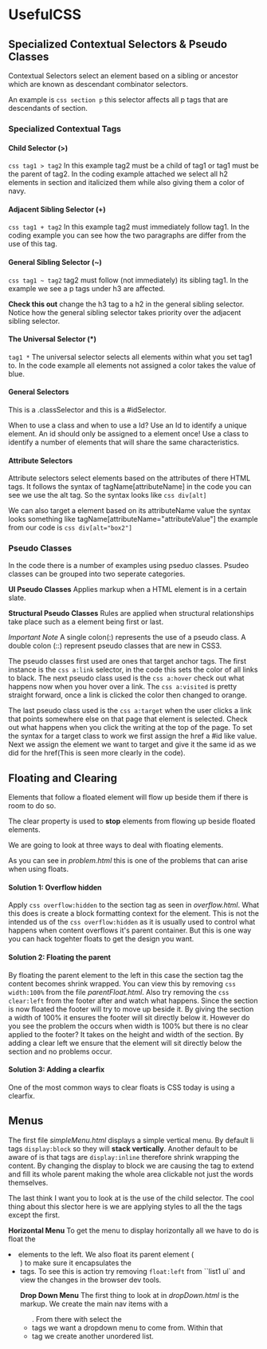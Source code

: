 # UsefulCSS

## Specialized Contextual Selectors & Pseudo Classes

Contextual Selectors select an element based on a sibling or ancestor which are known as descendant combinator selectors.

An example is `css section p` this selector affects all p tags that are descendants of section.

### Specialized Contextual Tags

#### Child Selector (>)

`css tag1 > tag2` In this example tag2 must be a child of tag1 or tag1 must be the parent of tag2. In the coding example attached we select all h2 elements in section and italicized them while also giving them a color of navy.

#### Adjacent Sibling Selector (+)

`css tag1 + tag2` In this example tag2 must immediately follow tag1. In the coding example you can see how the two paragraphs are differ from the use of this tag.

#### General Sibling Selector (~)

`css tag1 ~ tag2` tag2 must follow (not immediately) its sibling tag1. In the example we see a p tags under h3 are affected.

**Check this out** change the h3 tag to a h2 in the general sibling selector. Notice how the general sibling selector takes priority over the adjacent sibling selector.

#### The Universal Selector (\*)

`tag1 *` The universal selector selects all elements within what you set tag1 to. In the code example all elements not assigned a color takes the value of blue.

#### General Selectors

This is a .classSelector and this is a #idSelector.

When to use a class and when to use a Id?
Use an Id to identify a unique element. An id should only be assigned to a element once! Use a class to identify a number of elements that will share the same characteristics.

#### Attribute Selectors

Attribute selectors select elements based on the attributes of there HTML tags. It follows the syntax of tagName[attributeName] in the code you can see we use the alt tag. So the syntax looks like `css div[alt]`

We can also target a element based on its attributeName value the syntax looks something like tagName[attributeName="attributeValue"] the example from our code is `css div[alt="box2"]`

### Pseudo Classes

In the code there is a number of examples using pseduo classes. Psudeo classes can be grouped into two seperate categories.

**UI Pseudo Classes** Applies markup when a HTML element is in a certain slate.

**Structural Pseudo Classes** Rules are applied when structural relationships take place such as a element being first or last.

_Important Note_ A single colon(:) represents the use of a pseudo class. A double colon (::) represent pseudo classes that are new in CSS3.

The pseudo classes first used are ones that target anchor tags. The first instance is the `css a:link` selector, in the code this sets the color of all links to black. The next pseudo class used is the `css a:hover` check out what happens now when you hover over a link. The `css a:visited` is pretty straight forward, once a link is clicked the color then changed to orange.

The last pseudo class used is the `css a:target` when the user clicks a link that points somewhere else on that page that element is selected. Check out what happens when you click the writing at the top of the page. To set the syntax for a target class to work we first assign the href a #id like value. Next we assign the element we want to target and give it the same id as we did for the href(This is seen more clearly in the code).

## Floating and Clearing

Elements that follow a floated element will flow up beside them if there is room to do so.

The clear property is used to **stop** elements from flowing up beside floated elements.

We are going to look at three ways to deal with floating elements.

As you can see in _problem.html_ this is one of the problems that can arise when using floats.

#### Solution 1: Overflow hidden

Apply `css overflow:hidden` to the section tag as seen in _overflow.html_. What this does is create a block formatting context for the element. This is not the intended us of the `css overflow:hidden` as it is usually used to control what happens when content overflows it's parent container. But this is one way you can hack togehter floats to get the design you want.

#### Solution 2: Floating the parent

By floating the parent element to the left in this case the section tag the content becomes shrink wrapped. You can view this by removing `css width:100%` from the file _parentFloat.html_. Also try removing the `css clear:left` from the footer after and watch what happens. Since the section is now floated the footer will try to move up beside it. By giving the section a width of 100% it ensures the footer will sit directly below it. However do you see the problem the occurs when width is 100% but there is no clear applied to the footer? It takes on the height and width of the section. By adding a clear left we ensure that the element will sit directly below the section and no problems occur.

#### Solution 3: Adding a clearfix

One of the most common ways to clear floats is CSS today is using a clearfix.

## Menus

The first file _simpleMenu.html_ displays a simple vertical menu. By default li tags `display:block` so they will **stack vertically**. Another default to be aware of is that <a> tags are `display:inline` therefore shrink wrapping the content. By changing the display to block we are causing the <a> tag to extend and fill its whole parent making the whole area clickable not just the words themselves.

The last think I want you to look at is the use of the child selector. The cool thing about this slector here is we are applying styles to all the the <a> tags except the first.

**Horizontal Menu** To get the menu to display horizontally all we have to do is float the <li> elements to the left. We also float its parent element (<ul>) to make sure it encapsulates the <li> tags. To see this is action try removing `float:left` from ``list1 ul` and view the changes in the browser dev tools.

**Drop Down Menu**
The first thing to look at in _dropDown.html_ is the markup. We create the main nav items with a <ul>. From there with select the <li> tags we want a dropdown menu to come from. Within that <li> tag we create another unordered list.
